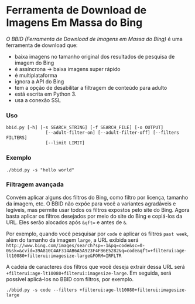 <a name="bulk-bing-image-downloader"></a>Ferramenta de Download de Imagens Em Massa do Bing
==========================
*O BBID (Ferramenta de Download de Imagens em Massa do Bing)* é uma ferramenta de download que:
- baixa imagens no tamanho original dos resultados de pesquisa de imagem do Bing
- é assíncrona -> baixa imagens super rápido
- é multiplataforma
- ignora a API do Bing
- tem a opção de desabilitar a filtragem de conteúdo para adulto
- está escrita em Python 3.
- usa a conexão SSL

### <a name="usage"></a>Uso
```
bbid.py [-h] [-s SEARCH_STRING] [-f SEARCH_FILE] [-o OUTPUT]
               [--adult-filter-on] [--adult-filter-off] [--filters FILTERS]
               [--limit LIMIT]

```
### <a name="example"></a>Exemplo
`./bbid.py -s "hello world"`

### <a name="advanced-filtering"></a>Filtragem avançada
Convém aplicar alguns dos filtros do Bing, como filtro por licença, tamanho da imagem, etc. O BBID não expõe para você a variantes agradáveis e legíveis, mas permite usar todos os filtros expostos pelo site do Bing.
Agora basta aplicar os filtros desejados por meio do site do Bing e copiá-los da URL. Eles serão alocados após `&qft=` e antes de `&`.

Por exemplo, quando você pesquisar por `code` e aplicar os filtros `past week`, além do tamanho da imagem `large`, a URL exibida será `http://www.bing.com/images/search?sp=-1&pq=code&sc=0-0&sk=&cvid=39A810C4AF314AB6A5A923F4FB6E5282&q=code&qft=+filterui:age-lt10080+filterui:imagesize-large&FORM=IRFLTR`

A cadeia de caracteres dos filtros que você deseja extrair dessa URL será `+filterui:age-lt10080+filterui:imagesize-large`. Em seguida, será possível aplicá-los no BBID com filtros, por exemplo.
```
./bbid.py -s code --filters +filterui:age-lt10080+filterui:imagesize-large
```

